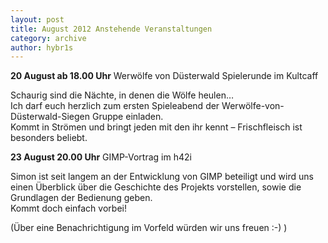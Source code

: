 ```yaml
---
layout: post
title: August 2012 Anstehende Veranstaltungen
category: archive
author: hybr1s
---
```

__20 August ab 18.00 Uhr__
Werwölfe von Düsterwald Spielerunde im Kultcaff  

Schaurig sind die Nächte, in denen die Wölfe heulen…  
Ich darf euch herzlich zum ersten Spieleabend der Werwölfe-von-Düsterwald-Siegen Gruppe einladen.  
Kommt in Strömen und bringt jeden mit den ihr kennt – Frischfleisch ist besonders beliebt.  

__23 August 20.00 Uhr__
GIMP-Vortrag im h42i  

Simon ist seit langem an der Entwicklung von GIMP beteiligt und wird uns einen Überblick über die Geschichte des Projekts vorstellen, sowie die Grundlagen der Bedienung geben.  
Kommt doch einfach vorbei!  

(Über eine Benachrichtigung im Vorfeld würden wir uns freuen :-) )
